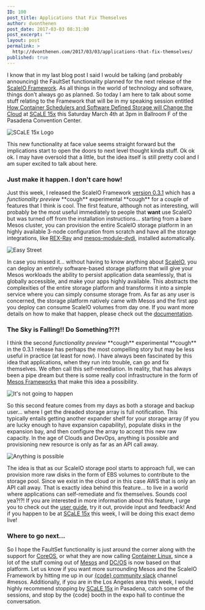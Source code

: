 ```yaml
---
ID: 100
post_title: Applications that Fix Themselves
author: dvonthenen
post_date: 2017-03-03 08:31:00
post_excerpt: ""
layout: post
permalink: >
  http://dvonthenen.com/2017/03/03/applications-that-fix-themselves/
published: true
---
```

I know that in my last blog post I said I would be talking (and probably announcing) the FaultSet functionality planned for the next release of the [ScaleIO Framework][1]. As all things in the world of technology and software, things don't always go as planned. So today I am here to talk about some stuff relating to the Framework that will be in my speaking session entitled [How Container Schedulers and Software Defined Storage will Change the Cloud][2] at [SCaLE 15x][3] this Saturday March 4th at 3pm in Ballroom F of the Pasadena Convention Center.

![SCaLE 15x Logo][4]

This new functionality at face value seems straight forward but the implications start to open the doors to next level thought kinda stuff. Ok ok ok. I may have oversold that a little, but the idea itself is still pretty cool and I am super excited to talk about here.

### Just make it happen. I don't care how!

Just this week, I released the ScaleIO Framework [version 0.3.1][5] which has a *functionality preview* \*\*cough\*\* experimental \*\*cough\*\* for a couple of features that I think is cool. The first feature, although not as interesting, will probably be the most useful immediately to people that **want** use ScaleIO but was turned off from the installation instructions... starting from a bare Mesos cluster, you can provision the entire ScaleIO storage platform in an highly available 3-node configuration from scratch and have all the storage integrations, like [REX-Ray][6] and [mesos-module-dvdi][7], installed automatically.

![Easy Street][8]

In case you missed it... without having to know anything about [ScaleIO][9], you can deploy an entirely software-based storage platform that will give your Mesos workloads the ability to persist application data seamlessly, that is globally accessible, and make your apps highly available. This abstracts the complexities of the entire storage platform and transforms it into a simple service where you can simply consume storage from. As far as any user is concerned, the storage platform natively came with Mesos and the first app you deploy can consume ScaleIO volumes from day one. If you want more details on how to make that happen, please check out the [documentation][10].

### The Sky is Falling!! Do Something?!?!

I think the second *functionality preview* \*\*cough\*\* experimental \*\*cough\*\* in the 0.3.1 release has perhaps the most compelling story but may be less useful in practice (at least for now). I have always been fascinated by this idea that applications, when they run into trouble, can go and fix themselves. We often call this self-remediation. In reality, that has always been a pipe dream but there is some really cool infrastructure in the form of [Mesos Frameworks][11] that make this idea a possibility.

![It's not going to happen][12]

So this second feature comes from my days as both a storage and backup user... where I get the dreaded storage array is full notification. This typically entails getting another expander shelf for your storage array (if you are lucky enough to have expansion capability), populate disks in the expansion bay, and then configure the array to accept this new raw capacity. In the age of Clouds and DevOps, anything is possible and provisioning new resource is only as far as an API call away.

![Anything is possible][13]

The idea is that as our ScaleIO storage pool starts to approach full, we can provision more raw disks in the form of EBS volumes to contribute to the storage pool. Since we exist in the cloud or in this case AWS that is only an API call away. That is exactly idea behind this feature... to live in a world where applications can self-remediate and fix themselves. Sounds cool yea?!?! If you are interested in more information about this feature, I urge you to check out the [user guide][10], try it out, provide input and feedback! And if you happen to be at [SCaLE 15x][2] this week, I will be doing this exact demo live!

### Where to go next...

So I hope the FaultSet functionality is just around the corner along with the support for [CoreOS][14], or what they are now calling [Container Linux][15], since a lot of the stuff coming out of [Mesos][16] and [DC/OS][17] is now based on that platform. Let us know if you want more surrounding Mesos and the ScaleIO Framework by hitting me up in our [{code} community slack][18] channel #mesos. Additionally, if you are in the Los Angeles area this week, I would highly recommend stopping by [SCaLE 15x][3] in Pasadena, catch some of the sessions, and stop by the {code} booth in the expo hall to continue the conversation.

 [1]: https://github.com/codedellemc/scaleio-framework
 [2]: https://www.socallinuxexpo.org/scale/15x/presentations/how-container-schedulers-and-software-defined-storage-will-change-cloud
 [3]: https://www.socallinuxexpo.org/scale/15x
 [4]: https://github.com/dvonthenen/blog/raw/master/images/15x_logo_lg.png
 [5]: https://github.com/codedellemc/scaleio-framework/releases/tag/v0.3.1
 [6]: https://github.com/codedellemc/rexray
 [7]: https://github.com/codedellemc/mesos-module-dvdi
 [8]: https://github.com/dvonthenen/blog/raw/master/images/EasyStreetSign.jpg
 [9]: https://www.emc.com/storage/scaleio/index.htm?pid=glossary-page-serversan-02122016
 [10]: http://scaleio-framework.readthedocs.io/en/stable/user-guide/experimental/
 [11]: http://mesos.apache.org/documentation/latest/app-framework-development-guide/
 [12]: https://github.com/dvonthenen/blog/raw/master/images/hangover-not-going-to-happen.jpg
 [13]: https://github.com/dvonthenen/blog/raw/master/images/anything-is-possible.jpg
 [14]: https://coreos.com/
 [15]: https://coreos.com/products/container-linux-subscription/
 [16]: http://mesos.apache.org/
 [17]: https://dcos.io/
 [18]: http://community.codedellemc.com/